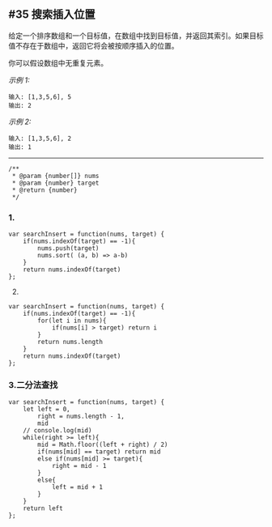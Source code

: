 ## #35 搜索插入位置

给定一个排序数组和一个目标值，在数组中找到目标值，并返回其索引。如果目标值不存在于数组中，返回它将会被按顺序插入的位置。

你可以假设数组中无重复元素。

*示例 1:*
```
输入: [1,3,5,6], 5
输出: 2
```
*示例 2:*
```
输入: [1,3,5,6], 2
输出: 1
```

---
```
/**
 * @param {number[]} nums
 * @param {number} target
 * @return {number}
 */
```

### 1.
```
var searchInsert = function(nums, target) {
    if(nums.indexOf(target) == -1){
        nums.push(target)
        nums.sort( (a, b) => a-b)
    }
    return nums.indexOf(target)
};
```

2.
```
var searchInsert = function(nums, target) {
    if(nums.indexOf(target) == -1){
        for(let i in nums){
            if(nums[i] > target) return i
        }
        return nums.length
    }
    return nums.indexOf(target)
};
```

### 3.二分法查找
```
var searchInsert = function(nums, target) {
    let left = 0,
        right = nums.length - 1,
        mid
    // console.log(mid)
    while(right >= left){
        mid = Math.floor((left + right) / 2)
        if(nums[mid] == target) return mid
        else if(nums[mid] >= target){
            right = mid - 1
        }
        else{
            left = mid + 1
        }
    }
    return left
};
```
